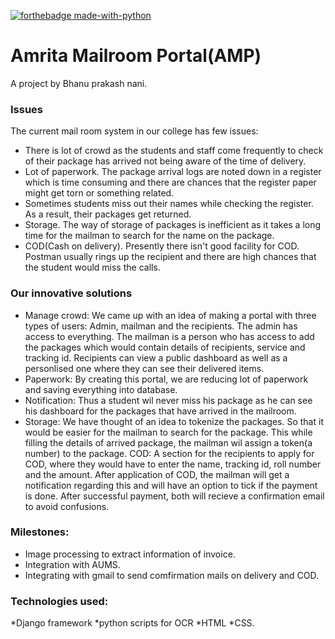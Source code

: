 [![forthebadge made-with-python](http://ForTheBadge.com/images/badges/made-with-python.svg)](https://www.python.org/)

# Amrita Mailroom Portal(AMP)
A project by Bhanu prakash nani.

### Issues
The current mail room system in our college has few issues:
* There is lot of crowd as the students and staff come frequently to check of their package has arrived not being aware of the time of delivery.
* Lot of paperwork. The package arrival logs are noted down in a register which is time consuming and there are chances that the register paper might get torn or something related.
* Sometimes students miss out their names while checking the register. As a result, their packages get returned.
* Storage. The way of storage of packages is inefficient as it takes a long time for the mailman to search for the name on the package. 
* COD(Cash on delivery). Presently there isn't good facility for COD. Postman usually rings up the recipient and there are high chances that the student would miss the calls.

### Our innovative solutions
* Manage crowd: We came up with an idea of making a portal with three types of users: Admin, mailman and the recipients. The admin has access to everything. The mailman is a person who has access to add the packages which would contain details of recipients, service and tracking id. Recipients can view a public dashboard as well as a personlised one where they can see their delivered items.
* Paperwork: By creating this portal, we are reducing lot of paperwork and saving everything into database.
* Notification: Thus a student wil never miss his package as he can see his dashboard for the packages that have arrived in the mailroom.
* Storage: We have thought of an idea to tokenize the packages. So that it would be easier for the mailman to search for the package. This while filling the details of arrived package, the mailman wil assign a token(a number) to the package.
COD: A section for the recipients to apply for COD, where they would have to enter the name, tracking id, roll number and the amount. After application of COD, the mailman will get a notification regarding this and will have an option to tick if the payment is done. After successful payment, both will recieve a confirmation email to avoid confusions.


### Milestones:
* Image processing to extract information of invoice.
* Integration with AUMS.
* Integrating with gmail to send comfirmation mails on delivery and COD.

### Technologies used:
*Django framework
*python scripts for OCR
*HTML
*CSS.
